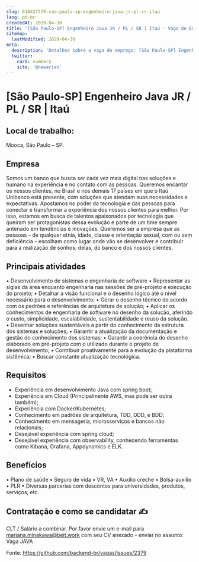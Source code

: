 ```yaml
---
slug: 610427570-sao-paulo-sp-engenheiro-java-jr-pl-sr-itau
lang: pt-br
createdAt: 2020-04-30
title: '[São Paulo-SP] Engenheiro Java JR / PL / SR | Itaú - Vaga de Emprego'
sitemap:
  lastModified: 2020-04-30
meta:
  description: 'Detalhes sobre a vaga de emprego: [São Paulo-SP] Engenheiro Java JR / PL / SR | Itaú'
  twitter:
    card: summary
    site: '@nawarian'
---
```


# [São Paulo-SP] Engenheiro Java JR / PL / SR | Itaú

## Local de trabalho:
Mooca, São Paulo – SP.

## Empresa
Somos um banco que busca ser cada vez mais digital nas soluções e humano na experiência e no contato com as pessoas. Queremos encantar os nossos clientes, no Brasil e nos demais 17 países em que o Itaú Unibanco está presente, com soluções que atendam suas necessidades e expectativas.
Apostamos no poder da tecnologia e das pessoas para conectar e transformar a experiência dos nossos clientes para melhor. Por isso, estamos em busca de talentos apaixonados por tecnologia que queiram ser protagonistas dessa evolução e parte de um time sempre antenado em tendências e inovações. Queremos ser a empresa que as pessoas – de qualquer etnia, idade, classe e orientação sexual, com ou sem deficiência – escolham como lugar onde vão se desenvolver e contribuir para a realização de sonhos: delas, do banco e dos nossos clientes.

## Principais atividades
•	Desenvolvimento de sistemas e engenharia de software
•	Representar as siglas da área enquanto engenharia nas sessões de pré-projeto e execução do projeto; 
•	Detalhar a visão funcional e o desenho lógico até o nível necessário para o desenvolvimento; 
•	Gerar o desenho técnico de acordo com os padrões e referências de arquitetura de solução; 
•	Aplicar os conhecimentos de engenharia de software no desenho da solução, aferindo o custo, simplicidade, escalabilidade, sustentabilidade e reuso da solução. 
•	Desenhar soluções sustentáveis a partir do conhecimento da estrutura dos sistemas e soluções; 
•	Garantir a atualização da documentação e gestão do conhecimento dos sistemas; 
•	Garantir a coerência do desenho elaborado em pré-projeto com o utilizado durante o projeto de desenvolvimento; 
•	Contribuir proativamente para a evolução da plataforma sistêmica; 
•	Buscar constante atualização tecnológica.

## Requisitos
- Experiência em desenvolvimento Java com spring boot;
- Experiência em Cloud (Principalmente AWS, mas pode ser outra também);
- Experiência com Docker/Kubernetes;
- Conhecimento em padrões de arquitetura, TDD, DDD, e BDD;
- Conhecimento em mensageria, microsserviços e bancos não relacionais;
- Desejável experiência com spring cloud;
- Desejável experiência com observability, conhecendo ferramentas como Kibana, Grafana, Appdynamics e ELK.

## Benefícios
• Plano de saúde
• Seguro de vida
• VR, VA
• Auxílio creche
• Bolsa-auxílio
• PLR
• Diversas parcerias com descontos para universidades, produtos, serviços, etc.
## Contratação e como se candidatar ✍
CLT / Salário a combinar.
Por favor envie um e-mail para mariana.minakawa@beit.work com seu CV anexado - enviar no assunto: Vaga JAVA


Fonte: https://github.com/backend-br/vagas/issues/2379